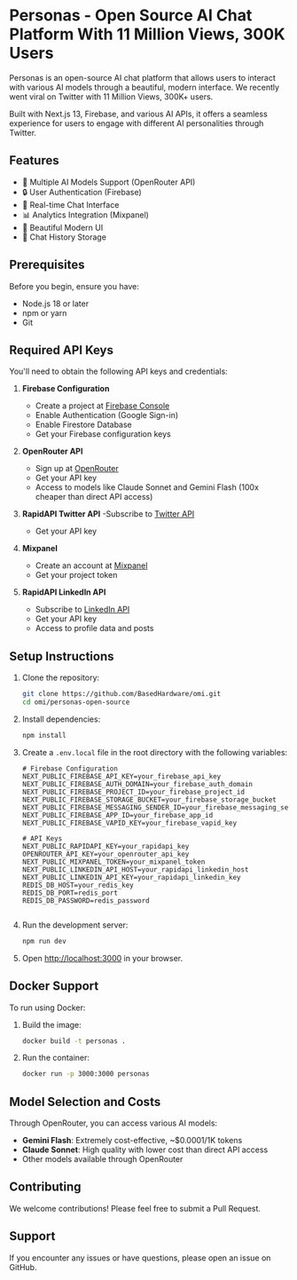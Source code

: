 # Personas - Open Source AI Chat Platform With 11 Million Views, 300K Users

Personas is an open-source AI chat platform that allows users to interact with various AI models through a beautiful, modern interface.
We recently went viral on Twitter with 11 Million Views, 300K+ users.

Built with Next.js 13, Firebase, and various AI APIs, it offers a seamless experience for users to engage with different AI personalities through Twitter.

## Features

- 🤖 Multiple AI Models Support (OpenRouter API)
- 🔒 User Authentication (Firebase)
- 💬 Real-time Chat Interface
- 📊 Analytics Integration (Mixpanel)
- 🎨 Beautiful Modern UI
- 💾 Chat History Storage

## Prerequisites

Before you begin, ensure you have:

- Node.js 18 or later
- npm or yarn
- Git

## Required API Keys

You'll need to obtain the following API keys and credentials:

1. **Firebase Configuration**

   - Create a project at [Firebase Console](https://console.firebase.google.com/)
   - Enable Authentication (Google Sign-in)
   - Enable Firestore Database
   - Get your Firebase configuration keys

2. **OpenRouter API**

   - Sign up at [OpenRouter](https://openrouter.ai/)
   - Get your API key
   - Access to models like Claude Sonnet and Gemini Flash (100x cheaper than direct API access)

3. **RapidAPI Twitter API**
   -Subscribe to [Twitter API](https://rapidapi.com/alexanderxbx/api/twitter-api45)

   - Get your API key

4. **Mixpanel**

   - Create an account at [Mixpanel](https://mixpanel.com)
   - Get your project token

5. **RapidAPI LinkedIn API**
   - Subscribe to [LinkedIn API](https://rapidapi.com/rockapis-rockapis-default/api/linkedin-api8)
   - Get your API key
   - Access to profile data and posts

## Setup Instructions

1. Clone the repository:

   ```bash
   git clone https://github.com/BasedHardware/omi.git
   cd omi/personas-open-source
   ```

2. Install dependencies:

   ```bash
   npm install
   ```

3. Create a `.env.local` file in the root directory with the following variables:

   ```env
   # Firebase Configuration
   NEXT_PUBLIC_FIREBASE_API_KEY=your_firebase_api_key
   NEXT_PUBLIC_FIREBASE_AUTH_DOMAIN=your_firebase_auth_domain
   NEXT_PUBLIC_FIREBASE_PROJECT_ID=your_firebase_project_id
   NEXT_PUBLIC_FIREBASE_STORAGE_BUCKET=your_firebase_storage_bucket
   NEXT_PUBLIC_FIREBASE_MESSAGING_SENDER_ID=your_firebase_messaging_sender_id
   NEXT_PUBLIC_FIREBASE_APP_ID=your_firebase_app_id
   NEXT_PUBLIC_FIREBASE_VAPID_KEY=your_firebase_vapid_key

   # API Keys
   NEXT_PUBLIC_RAPIDAPI_KEY=your_rapidapi_key
   OPENROUTER_API_KEY=your_openrouter_api_key
   NEXT_PUBLIC_MIXPANEL_TOKEN=your_mixpanel_token
   NEXT_PUBLIC_LINKEDIN_API_HOST=your_rapidapi_linkedin_host
   NEXT_PUBLIC_LINKEDIN_API_KEY=your_rapidapi_linkedin_key
   REDIS_DB_HOST=your_redis_key
   REDIS_DB_PORT=redis_port
   REDIS_DB_PASSWORD=redis_password


   ```

4. Run the development server:

   ```bash
   npm run dev
   ```

5. Open [http://localhost:3000](http://localhost:3000) in your browser.

## Docker Support

To run using Docker:

1. Build the image:

   ```bash
   docker build -t personas .
   ```

2. Run the container:
   ```bash
   docker run -p 3000:3000 personas
   ```

## Model Selection and Costs

Through OpenRouter, you can access various AI models:

- **Gemini Flash**: Extremely cost-effective, ~$0.0001/1K tokens
- **Claude Sonnet**: High quality with lower cost than direct API access
- Other models available through OpenRouter

## Contributing

We welcome contributions! Please feel free to submit a Pull Request.

## Support

If you encounter any issues or have questions, please open an issue on GitHub.
